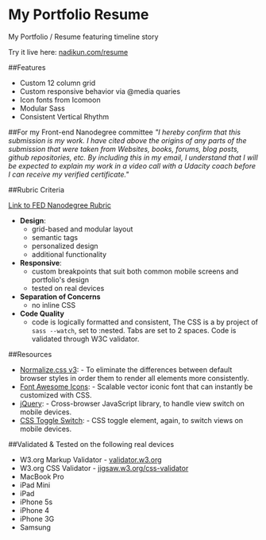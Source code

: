 My Portfolio Resume
===================

My Portfolio / Resume featuring timeline story

Try it live here: [nadikun.com/resume](http://nadikun.com/resume)

##Features

- Custom 12 column grid
- Custom responsive behavior via @media quaries
- Icon fonts from Icomoon
- Modular Sass
- Consistent Vertical Rhythm


##For my Front-end Nanodegree committee 
*"I hereby confirm that this submission is my work. I have cited above the origins of any parts of the submission that were taken from Websites, books, forums, blog posts, github repositories, etc. By including this in my email, I understand that I will be expected to explain my work in a video call with a Udacity coach before I can receive my verified certificate."*


##Rubric Criteria

[Link to FED Nanodegree Rubric](https://www.udacity.com/course/viewer#!/c-nd001/l-2736698543/m-2642898741)
 
- **Design**: 
  - grid-based and modular layout
  - semantic tags
  - personalized design
  - additional functionality
- **Responsive**: 
  - custom breakpoints that suit both common mobile screens and portfolio's design
  - tested on real devices
- **Separation of Concerns** 
  - no inline CSS 
- **Code Quality** 
  - code is logically formatted and consistent, The CSS is a by project of `sass --watch`, set to :nested. Tabs are set to 2 spaces. Code is validated through W3C validator.


##Resources

- [Normalize.css v3](https://github.com/necolas/normalize.css/): - To eliminate the differences between default browser styles in order them to render all elements more consistently.
- [Font Awesome Icons](http://fortawesome.github.io/Font-Awesome/): - Scalable vector iconic font that can instantly be customized with CSS.
- [jQuery](http://jquery.com/): - Cross-browser JavaScript library, to handle view switch on mobile devices.
- [CSS Toggle Switch](http://callmenick.com/2014/05/13/css-toggle-switch-examples/): - CSS toggle element, again, to switch views on mobile devices.


##Validated & Tested on the following real devices

- W3.org Markup Validator - [validator.w3.org](http://validator.w3.org/)
- W3.org CSS Validator - [jigsaw.w3.org/css-validator](http://jigsaw.w3.org/css-validator/)
- MacBook Pro
- iPad Mini
- iPad 
- iPhone 5s
- iPhone 4
- iPhone 3G
- Samsung 
